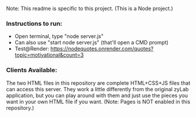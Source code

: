 Note: This readme is specific to this project. (This is a Node project.) 
### Instructions to run:
- Open terminal, type "node server.js"
- Can also use "start node server.js" (that'll open a CMD prompt)
- Test@Render: https://nodequotes.onrender.com/quotes?topic=motivational&count=3

### Clients Available: 
The two HTML files in this repository are complete HTML+CSS+JS files that can access this server. They work a little differently from the original zyLab application, but you can play around with them and just use the pieces you want in your own HTML file if you want. (Note: Pages is NOT enabled in this repository.) 
